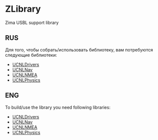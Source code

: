 # ZLibrary
Zima USBL support library

## RUS

Для того, чтобы собрать/использовать библиотеку, вам потребуются следующие библиотеки:  

* [UCNLDrivers](https://github.com/ucnl/UCNLDrivers)
* [UCNLNav](https://github.com/ucnl/UCNLNav)
* [UCNLNMEA](https://github.com/ucnl/UCNLNMEA)
* [UCNLPhysics](https://github.com/ucnl/UCNLPhysics)


## ENG

To build/use the library you need following libraries:  

* [UCNLDrivers](https://github.com/ucnl/UCNLDrivers)
* [UCNLNav](https://github.com/ucnl/UCNLNav)
* [UCNLNMEA](https://github.com/ucnl/UCNLNMEA)
* [UCNLPhysics](https://github.com/ucnl/UCNLPhysics)
